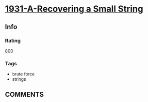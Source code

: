 # [1931-A-Recovering a Small String](https://codeforces.com/problemset/problem/1931/A)

## Info

### Rating

800

### Tags

- brute force
- strings

## __COMMENTS__

> 
